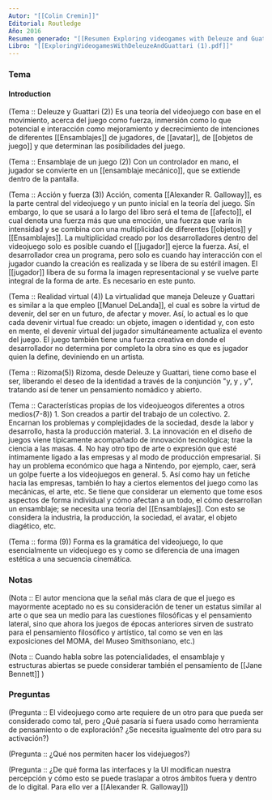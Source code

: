 ```yaml
---
Autor: "[[Colin Cremin]]"
Editorial: Routledge
Año: 2016
Resumen generado: "[[Resumen Exploring videogames with Deleuze and Guattari]]"
Libro: "[[ExploringVideogamesWithDeleuzeAndGuattari (1).pdf]]"
---
```

### Tema

#### Introduction

(Tema :: Deleuze y Guattari (2))
	Es una teoría del videojuego con base en el movimiento, acerca del juego como fuerza, inmersión como lo que potencial e interacción como mejoramiento y decrecimiento de intenciones de diferentes [[Ensamblajes]] de jugadores, de [[avatar]], de [[objetos de juego]] y que determinan las posibilidades del juego. 

(Tema :: Ensamblaje de un juego (2))
	Con un controlador en mano, el jugador se convierte en un [[ensamblaje mecánico]], que se extiende dentro de la pantalla. 

(Tema :: Acción y fuerza (3))
	Acción, comenta [[Alexander R. Galloway]], es la parte central del videojuego y un punto inicial en la teoría del juego. Sin embargo, lo que se usará a lo largo del libro será el tema de [[afecto]], el cual denota una fuerza más que una emoción, una fuerza que varía in intensidad y se combina con una multiplicidad de diferentes [[objetos]] y [[Ensamblajes]].
	La multiplicidad creado por los desarrolladores dentro del videojuego solo es posible cuando el [[jugador]] ejerce la fuerza. Así, el desarrollador crea un programa, pero solo es cuando hay interacción con el jugador cuando la creación es realizada y se libera de su estéril  imagen. 
	El [[jugador]] libera de su forma la imagen representacional y se vuelve parte integral de la forma de arte. Es necesario en este punto. 

(Tema :: Realidad virtual (4))
	La virtualidad que maneja Deleuze y Guattari es similar a la que empleo [[Manuel DeLanda]], el cual es sobre la virtud de devenir, del ser en un futuro, de afectar y mover. Así, lo actual es lo que cada devenir virtual fue creado: un objeto, imagen o identidad y, con esto en mente, el devenir virtual del jugador simultáneamente actualiza el evento del juego. 
	El juego también tiene una fuerza creativa en donde el desarrollador no determina por completo la obra sino es que es jugador quien la define, deviniendo en un artista. 

(Tema :: Rizoma(5))
	Rizoma, desde Deleuze y Guattari, tiene como base el ser, liberando el deseo de la identidad a través de la conjunción "y, y , y", tratando así de tener un pensamiento nomádico y abierto. 

(Tema :: Características propias de los videojueogos diferentes a otros medios(7-8))
	1. Son creados a partir del trabajo de un colectivo. 
	2. Encarnan los problemas y complejidades de la sociedad, desde la labor  y desarrollo, hasta la producción material. 
	3. La innovación en el diseño de juegos viene típicamente acompañado de innovación tecnológica; trae la ciencia a las masas. 
	4. No hay otro tipo de arte o expresión que esté íntimamente ligado a las empresas y al modo de producción empresarial. Si hay un problema económico que haga a Nintendo, por ejemplo, caer, será un golpe fuerte a los videojuegos en general. 
	5. Así como hay un fetiche hacia las empresas, también lo hay a ciertos elementos del juego como las mecánicas, el arte, etc. Se tiene que considerar un elemento que tome esos aspectos de forma individual y cómo afectan a un todo, el cómo desarrollan un ensamblaje; se necesita una teoría del [[Ensamblajes]]. Con esto se considera la industria, la producción, la sociedad, el avatar, el objeto diagético, etc. 

(Tema :: forma (9))
	Forma es la gramática del videojuego, lo que esencialmente un videojuego es y como se diferencia de una imagen estética a una secuencia cinemática. 															

### Notas

(Nota :: El autor menciona que la señal más clara de que el juego es mayormente aceptado no es su consideración de tener un estatus similar al arte o que sea un medio para las cuestiones filosóficas y el pensamiento lateral, sino que ahora los juegos de épocas anteriores sirven de sustrato para el pensamiento filosófico y artístico, tal como se ven en las exposiciones del MOMA, del Museo Smithsoniano, etc.)

(Nota :: Cuando habla sobre las potencialidades, el ensamblaje y estructuras abiertas se puede considerar también el pensamiento de [[Jane Bennett]] )



### Preguntas

(Pregunta :: El videojuego como arte requiere de un otro para que pueda ser considerado como tal, pero ¿Qué pasaría si fuera usado como herramienta de pensamiento o de exploración? ¿Se necesita igualmente del otro para su activación?)

(Pregunta :: ¿Qué nos permiten hacer los videjuegos?)

(Pregunta :: ¿De qué forma las interfaces y la UI modifican nuestra percepción y cómo esto se puede traslapar a otros ámbitos fuera y dentro de lo digital. Para ello ver a [[Alexander R. Galloway]])

